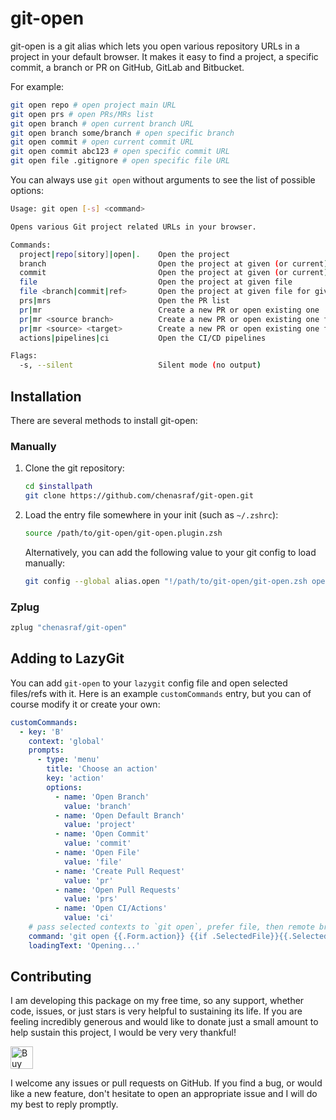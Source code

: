 # git-open

git-open is a git alias which lets you open various repository URLs in a project in your
default browser. It makes it easy to find a project, a specific commit, a branch or PR on GitHub, GitLab and Bitbucket.

For example:

```sh
git open repo # open project main URL
git open prs # open PRs/MRs list
git open branch # open current branch URL
git open branch some/branch # open specific branch
git open commit # open current commit URL
git open commit abc123 # open specific commit URL
git open file .gitignore # open specific file URL
```

You can always use `git open` without arguments to see the list of possible options:

<!--HELP_OUTPUT_START-->
```sh
Usage: git open [-s] <command>

Opens various Git project related URLs in your browser.

Commands:
  project|repo[sitory]|open|.    Open the project
  branch                         Open the project at given (or current) branch
  commit                         Open the project at given (or current) commit
  file                           Open the project at given file
  file <branch|commit|ref>       Open the project at given file for given ref
  prs|mrs                        Open the PR list
  pr|mr                          Create a new PR or open existing one
  pr|mr <source branch>          Create a new PR or open existing one for given branch
  pr|mr <source> <target>        Create a new PR or open existing one for given branch
  actions|pipelines|ci           Open the CI/CD pipelines

Flags:
  -s, --silent                   Silent mode (no output)
```
<!--HELP_OUTPUT_END-->

## Installation

There are several methods to install git-open:

### Manually

1. Clone the git repository:
   ```sh
   cd $installpath
   git clone https://github.com/chenasraf/git-open.git
   ```

2. Load the entry file somewhere in your init (such as `~/.zshrc`):
   ```sh
   source /path/to/git-open/git-open.plugin.zsh
   ```

   Alternatively, you can add the following value to your git config to load manually:
   ```sh
   git config --global alias.open "!/path/to/git-open/git-open.zsh open"
   ```

### Zplug

```sh
zplug "chenasraf/git-open"
```

## Adding to LazyGit

You can add `git-open` to your `lazygit` config file and open selected files/refs with it.
Here is an example `customCommands` entry, but you can of course modify it or create your own:

```yaml
customCommands:
  - key: 'B'
    context: 'global'
    prompts:
      - type: 'menu'
        title: 'Choose an action'
        key: 'action'
        options:
          - name: 'Open Branch'
            value: 'branch'
          - name: 'Open Default Branch'
            value: 'project'
          - name: 'Open Commit'
            value: 'commit'
          - name: 'Open File'
            value: 'file'
          - name: 'Create Pull Request'
            value: 'pr'
          - name: 'Open Pull Requests'
            value: 'prs'
          - name: 'Open CI/Actions'
            value: 'ci'
    # pass selected contexts to `git open`, prefer file, then remote branch, then local branch
    command: 'git open {{.Form.action}} {{if .SelectedFile}}{{.SelectedFile.Name | quote}}{{else if .SelectedRemoteBranch}}{{.SelectedRemoteBranch.Name | quote}}{{else if .SelectedLocalBranch}}{{.SelectedLocalBranch.Name | quote}}{{end}}'
    loadingText: 'Opening...'
```

## Contributing

I am developing this package on my free time, so any support, whether code, issues, or just stars is
very helpful to sustaining its life. If you are feeling incredibly generous and would like to donate
just a small amount to help sustain this project, I would be very very thankful!

<a href='https://ko-fi.com/casraf' target='_blank'>
  <img height='36' style='border:0px;height:36px;'
    src='https://cdn.ko-fi.com/cdn/kofi1.png?v=3'
    alt='Buy Me a Coffee at ko-fi.com' />
</a>

I welcome any issues or pull requests on GitHub. If you find a bug, or would like a new feature,
don't hesitate to open an appropriate issue and I will do my best to reply promptly.

